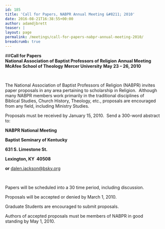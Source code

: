```yaml
---
id: 185
title: 'Call for Papers, NABPR Annual Meeting &#8211; 2010'
date: 2016-08-21T16:38:55+00:00
author: adamdjbrett
teaser: |
layout: page
permalink: /meetings/call-for-papers-nabpr-annual-meeting-2010/
breadcrumb: true
---
```

##**Call for Papers**  
**National Association of Baptist Professors of Religion**
**Annual Meeting**
**McAfee School of Theology**
**Mercer University**
**May 23 – 26, 2010**

&nbsp;

The National Association of Baptist Professors of Religion (NABPR) invites paper proposals in any area pertaining to scholarship in Religion.  Although many NABPR members work primarily in the traditional disciplines of Biblical Studies, Church History, Theology, etc., proposals are encouraged from any field, including Ministry Studies.

Proposals must be received by January 15, 2010.  Send a 300-word abstract to:

**NABPR National Meeting**

**Baptist Seminary of Kentucky**

**631 S. Limestone St.**

**Lexington, KY  40508**

**or** [<u>dalen.jackson@bsky.org</u>](mailto:dalen.jackson@bsky.org)

&nbsp;

Papers will be scheduled into a 30 time period, including discussion.

Proposals will be accepted or denied by March 1, 2010.

Graduate Students are encouraged to submit proposals.

Authors of accepted proposals must be members of NABPR in good standing by May 1, 2010.
